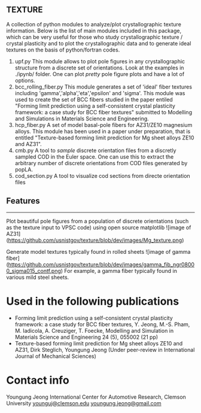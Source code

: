 TEXTURE
-------
A collection of python modules to analyze/plot crystallographic texture information. Below is the list of main modules included in this package, which can be very useful for those who study crystallographic texture / crystal plasticity and to plot the crystallographic data and to generate ideal textures on the basis of python/fortran codes.

1. upf.py
  This module allows to plot pole figures in any crystallographic structure from a discrete set of orientations. Look at the examples in ./ipynb/ folder. One can plot *pretty* pole figure plots and have a lot of options.
2. bcc_rolling_fiber.py
   This module generates a set of 'ideal' fiber textures including 'gamma','alpha','eta','epsilon' and 'sigma'. This module was used to create the set of BCC fibers studied in the paper entiled "Forming limit prediction using a self-consistent crystal plasticity framework: a case study for BCC fiber textures" submitted to Modelling and Simulations in Materials Science and Engineering.
3. hcp_fiber.py
   A set of model basal-pole fibers for AZ31/ZE10 magnesium alloys. This module has been used in a paper under preparation, that is entitled "Texture-based forming limit prediction for Mg sheet alloys ZE10 and AZ31".
4. cmb.py
   A tool to *sample* discrete orientation files from a discretly sampled COD in the Euler space. One can use this to extract the arbitrary number of discrete orientations from COD files generated by popLA.
5. cod_section.py
   A tool to visualize cod sections from directe orientation files


## Features
-----------
Plot beautiful pole figures from a population of discrete orientations (such as the texture input to VPSC code) using open source matplotlib
![image of AZ31]
(https://github.com/usnistgov/texture/blob/dev/images/Mg_texture.png)

Generate model textures typically found in rolled sheets
![image of gamma fiber]
(https://github.com/usnistgov/texture/blob/dev/images/gamma_fib_ngr08000_sigma015_contf.png)
For example, a gamma fiber typically found in various mild steel sheets.



# Used in the following publications
- Forming limit prediction using a self-consistent crystal plasticity framework: a case study for BCC fiber textures, Y. Jeong, M.-S. Pham, M. Iadicola, A. Creuziger, T. Foecke, Modelling and Simulation in Materials Science and Engineering 24 (5), 055002 (21 pp)
- Texture-based forming limit prediction for Mg sheet alloys ZE10 and AZ31, Dirk Steglich, Youngung Jeong (Under peer-review in International Journal of Mechanical Sciences)



# Contact info
Youngung Jeong
International Center for Automotive Research, Clemson University
younguj@clemson.edu
youngung.jeong@gmail.com
